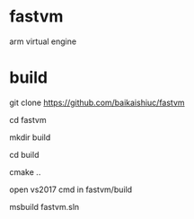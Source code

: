# fastvm
arm virtual engine

# build 

git clone https://github.com/baikaishiuc/fastvm

cd fastvm

mkdir build

cd build

cmake ..

open vs2017 cmd in fastvm/build

msbuild fastvm.sln
